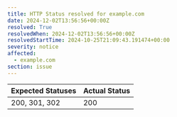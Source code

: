 ```yaml
---
title: HTTP Status resolved for example.com
date: 2024-12-02T13:56:56+00:00Z
resolved: True
resolvedWhen: 2024-12-02T13:56:56+00:00Z
resolvedStartTime: 2024-10-25T21:09:43.191474+00:00
severity: notice
affected:
  - example.com
section: issue
---
```


| Expected Statuses | Actual Status  |
|-------------------|----------------|
| 200, 301, 302 | 200 |
